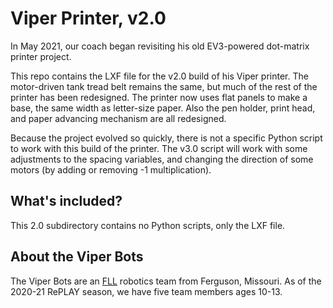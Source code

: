 Viper Printer, v2.0
===================

In May 2021, our coach began revisiting his old EV3-powered dot-matrix printer project.

This repo contains the LXF file for the v2.0 build of his Viper printer. The motor-driven tank tread belt remains the same, but much of the rest of the printer has been redesigned. The printer now uses flat panels to make a base, the same width as letter-size paper. 
Also the pen holder, print head, and paper advancing mechanism are all redesigned. 

Because the project evolved so quickly, there is not a specific Python script to work with this build of the printer. The v3.0 script will work with some adjustments to the spacing variables, and changing the direction of some motors (by adding or removing -1 multiplication).


What's included?
----------------

This 2.0 subdirectory contains no Python scripts, only the LXF file.


About the Viper Bots
--------------------
The Viper Bots are an [FLL](https://firstlegoleague.org) robotics team from Ferguson, Missouri. As of the 2020-21 RePLAY season, we have five team members ages 10-13.
